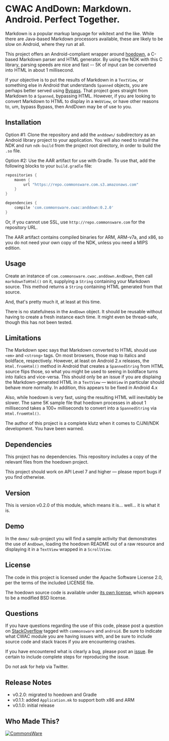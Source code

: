 CWAC AndDown: Markdown. Android. Perfect Together.
==================================================

Markdown is a popular markup language for wikitext and the like.
While there are Java-based Markdown processors available, these are
likely to be slow on Android, where they run at all.

This project offers an Android-compliant wrapper around [hoedown](https://github.com/hoedown/hoedown),
a C-based Markdown parser and HTML generator. By using the NDK with this
C library, parsing speeds are nice and fast -- 5K of input can be
converted into HTML in about 1 millisecond.

If your objective is to put the results of Markdown in a `TextView`, or something
else in Android that understands `Spanned` objects, you are perhaps better served
using [Bypass](https://github.com/Uncodin/bypass/blob/master/platform/android/README.md).
That project goes straight from Markdown to a `Spanned`, bypassing HTML. However,
if you are looking to convert Markdown to HTML to display in a `WebView`, or have
other reasons to, um, bypass Bypass, then AndDown may be of use to you.

Installation
------------
Option #1: Clone the repository and add the `anddown/` subdirectory as an Android library project to your
application. You will also need to install the NDK and run `ndk-build`
from the project root directory, in order to build the `.so` file.

Option #2: Use the AAR artifact for use with Gradle. To use that, add the following
blocks to your `build.gradle` file:

```groovy
repositories {
    maven {
        url "https://repo.commonsware.com.s3.amazonaws.com"
    }
}

dependencies {
    compile 'com.commonsware.cwac:anddown:0.2.0'
}
```

Or, if you cannot use SSL, use `http://repo.commonsware.com` for the repository
URL.

The AAR artifact contains compiled binaries for ARM,
ARM-v7a, and x86, so you do not need your own copy of the NDK, unless
you need a MIPS edition.

Usage
-----
Create an instance of `com.commonsware.cwac.anddown.AndDown`, then call
`markdownToHtml()` on it, supplying
a `String` containing your Markdown source. This method returns a `String`
containing HTML generated from that source.

And, that's pretty much it, at least at this time.

There is no statefulness in the `AndDown` object. It should be reusable
without having to create a fresh instance each time. It might even
be thread-safe, though this has not been tested.

Limitations
-----------
The Markdown spec says that Markdown converted to HTML should use
`<em>` and `<strong>` tags. On most browsers, those map to italics and
boldface, respectively. However, at least on Android 2.x releases,
the `Html.fromHtml()` method in Android
that creates a `SpannedString` from HTML source flips those, so what you
might be used to seeing in boldface turns into italics and vice-versa.
This should only be an issue if you are displaing the Markdown-generated
HTML in a `TextView` &mdash; `WebView` in particular should behave more
normally.  In addition, this appears to be fixed in Android 4.x

Also, while hoedown is very fast, using the resulting HTML will inevitably
be slower. The same 5K sample file that hoedown processes in about 1
millisecond takes a 100+ milliseconds to convert into a `SpannedString`
via `Html.fromHtml()`.

The author of this project is a complete klutz when it comes to C/JNI/NDK
development. You have been warned.

Dependencies
------------
This project has no dependencies. This repository includes a copy of the
relevant files from the hoedown project.

This project should work on API Level 7 and higher &mdash; please report
bugs if you find otherwise.

Version
-------
This is version v0.2.0 of this module, which means it is...
well... it is what it is.

Demo
----
In the `demo/` sub-project you will find
a sample activity that demonstrates the use of `AndDown`, loading the
hoedown README out of a raw resource and displaying it in a `TextView`
wrapped in a `ScrollView`.

License
-------
The code in this project is licensed under the Apache
Software License 2.0, per the terms of the included LICENSE
file.

The hoedown source code is available under [its own license](https://github.com/hoedown/hoedown/blob/master/LICENSE),
which appears to be a modified BSD license.

Questions
---------
If you have questions regarding the use of this code, please post a question
on [StackOverflow](http://stackoverflow.com/questions/ask) tagged with `commonsware` and `android`. Be sure to indicate
what CWAC module you are having issues with, and be sure to include source code 
and stack traces if you are encountering crashes.

If you have encountered what is clearly a bug, please post an [issue](https://github.com/commonsguy/cwac-anddown/issues). Be certain to include complete steps
for reproducing the issue.

Do not ask for help via Twitter.

Release Notes
-------------
- v0.2.0: migrated to hoedown and Gradle
- v0.1.1: added `Application.mk` to support both x86 and ARM
- v0.1.0: initial release

Who Made This?
--------------
<a href="http://commonsware.com">![CommonsWare](http://commonsware.com/images/logo.png)</a>

